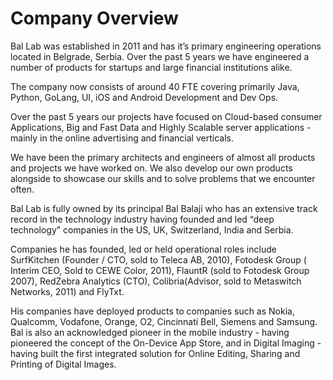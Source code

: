 # Company Overview

Bal Lab was established in 2011 and has it’s primary engineering operations located in Belgrade, Serbia. Over the past 5 years we have engineered a number of products for startups and large financial institutions alike.

The company now consists of around 40 FTE covering primarily Java, Python, GoLang, UI, iOS and Android Development and Dev Ops.

Over the past 5 years our projects have focused on Cloud-based consumer Applications, Big and Fast Data and Highly Scalable server applications - mainly in the online advertising and financial verticals.

We have been the primary architects and engineers of almost all products and projects we have worked on. We also develop our own products alongside to showcase our skills and to solve problems that we encounter often.

Bal Lab is fully owned by its principal Bal Balaji who has an extensive track record in the technology industry having founded and led “deep technology” companies in the US, UK, Switzerland, India and Serbia.

Companies he has founded, led or held operational roles include SurfKitchen \(Founder / CTO, sold to Teleca AB, 2010\), Fotodesk Group \( Interim CEO, Sold to CEWE Color, 2011\), FlauntR \(sold to Fotodesk Group 2007\), RedZebra Analytics \(CTO\), Colibria\(Advisor, sold to Metaswitch Networks, 2011\) and FlyTxt.

His companies have deployed products to companies such as Nokia, Qualcomm, Vodafone, Orange, O2, Cincinnati Bell, Siemens and Samsung. Bal is also an acknowledged pioneer in the mobile industry - having pioneered the concept of the On-Device App Store, and in Digital Imaging - having built the first integrated solution for Online Editing, Sharing and Printing of Digital Images.

